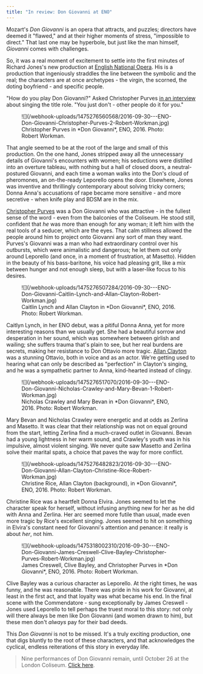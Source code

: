 ```yaml
---
title: "In review: Don Giovanni at ENO"
---
```


Mozart's *Don Giovanni* is an opera that attracts, and puzzles; directors have deemed it "flawed," and at their higher moments of stress, "impossible to direct." That last one may be hyperbole, but just like the man himself, *Giovanni* comes with challenges.

So, it was a real moment of excitement to settle into the first minutes of Richard Jones's new production at [English National Opera](/scene/companies/english-national-opera/). His is a production that ingeniously straddles the line between the symbolic and the real; the characters are at once archetypes - the virgin, the scorned, the doting boyfriend - and specific people.

"How do you play Don Giovanni?" Asked Christopher Purves [in an interview](/talking-with-singers-christopher-purves/) about singing the title role. "You just don't - other people do it for you."

<figure data-type="image">
![](/webhook-uploads/1475276560568/2016-09-30---ENO-Don-Giovanni-Christopher-Purves-2-Robert-Workman.jpg)
<figcaption>Christopher Purves in *Don Giovanni*, ENO, 2016. Photo: Robert Workman.</figcaption>
</figure>

That angle seemed to be at the root of the large and small of this production. On the one hand, Jones stripped away all the unnecessary details of Giovanni's encounters with women; his seductions were distilled into an overture tableau, with nothing but a hall of closed doors, a neutral-postured Giovanni, and each time a woman walks into the Don's cloud of pheromones, an on-the-ready Leporello opens the door. Elsewhere, Jones was inventive and thrillingly contemporary about solving tricky corners; Donna Anna's accusations of rape became more sensitive - and more secretive - when knife play and BDSM are in the mix. 

[Christopher Purves](/talking-with-singers-christopher-purves/) was a Don Giovanni who was attractive - in the fullest sense of the word - even from the balconies of the Coliseum. He stood still, confident that *he* was more than enough for any woman; it left him with the real tools of a seducer, which are the eyes. That calm stillness allowed the people around him to project onto Giovanni any sort of man they want. Purves's Giovanni was a man who had extraordinary control over his outbursts, which were animalistic and dangerous; he let them out only around Leporello (and once, in a moment of frustration, at Masetto). Hidden in the beauty of his bass-baritone, his voice had pleasing grit, like a mix between hunger and not enough sleep, but with a laser-like focus to his desires.

<figure data-type"image">
![](/webhook-uploads/1475276507284/2016-09-30---ENO-Don-Giovanni-Caitlin-Lynch-and-Allan-Clayton-Robert-Workman.jpg)
<figcaption>Caitlin Lynch and Allan Clayton in *Don Giovanni*, ENO, 2016. Photo: Robert Workman.</figcaption>
</figure>

Caitlyn Lynch, in her ENO debut, was a pitiful Donna Anna, yet for more interesting reasons than we usually get. She had a beautiful sorrow and desperation in her sound, which was somewhere between girlish and wailing; she suffers trauma that's plain to see, but her real burdens are secrets, making her resistance to Don Ottavio more tragic. [Allan Clayton](/scene/people/allan-clayton/) was a stunning Ottavio, both in voice and as an actor. We're getting used to hearing what can only be described as "perfection" in Clayton's singing, and he was a sympathetic partner to Anna, kind-hearted instead of clingy.

<figure data-type"image">
![](/webhook-uploads/1475276517070/2016-09-30---ENO-Don-Giovanni-Nicholas-Crawley-and-Mary-Bevan-1-Robert-Workman.jpg)
<figcaption>Nicholas Crawley and Mary Bevan in *Don Giovanni*, ENO, 2016. Photo: Robert Workman.</figcaption>
</figure>

Mary Bevan and Nicholas Crawley were energetic and at odds as Zerlina and Masetto. It was clear that their relationship was not on equal ground from the start, letting Zerlina find a much-craved outlet in Giovanni. Bevan had a young lightness in her warm sound, and Crawley's youth was in his impulsive, almost violent singing. We never quite saw Masetto and Zerlina solve their marital spats, a choice that paves the way for more conflict.

<figure data-type"image">
![](/webhook-uploads/1475276482823/2016-09-30---ENO-Don-Giovanni-Allan-Clayton-Christine-Rice-Robert-Workman.jpg)
<figcaption>Christine Rice, Allan Clayton (background), in *Don Giovanni*, ENO, 2016. Photo: Robert Workman.</figcaption>
</figure>

Christine Rice was a heartfelt Donna Elvira. Jones seemed to let the character speak for herself, without infusing anything new for her as he did with Anna and Zerlina. Her arc seemed more futile than usual, made even more tragic by Rice's excellent singing. Jones seemed to hit on something in Elvira's constant need for Giovanni's attention and penance: it really is about *her*, not him.

<figure data-type"image">
![](/webhook-uploads/1475318002310/2016-09-30---ENO-Don-Giovanni-James-Creswell-Clive-Bayley-Christopher-Purves-Robert-Workman.jpg)
<figcaption>James Creswell, Clive Bayley, and Christopher Purves in *Don Giovanni*, ENO, 2016. Photo: Robert Workman.</figcaption>
</figure>

Clive Bayley was a curious character as Leporello. At the right times, he was funny, and he was reasonable. There was pride in his work for Giovanni, at least in the first act, and that loyalty was what became his end. In the final scene with the Commendatore - sung exceptionally by James Creswell - Jones used Leporello to tell perhaps the truest moral to this story: not only will there always be men like Don Giovanni (and women drawn to him), but these men don't *always* pay for their bad deeds. 

This *Don Giovanni* is not to be missed. It's a truly exciting production, one that digs bluntly to the root of these characters, and that acknowledges the cyclical, endless reiterations of this story in everyday life.

>Nine performances of Don Giovanni remain, until October 26 at the London Coliseum. [Click here](https://www.eno.org/whats-on/don-giovanni/).
